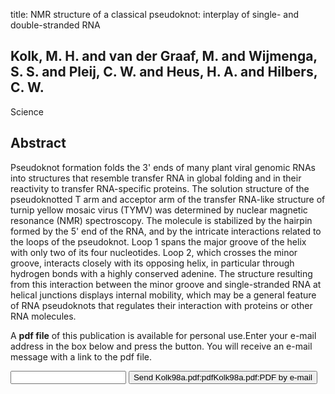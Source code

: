 title: NMR structure of a classical pseudoknot: interplay of single- and double-stranded RNA

## Kolk, M. H. and van der Graaf, M. and Wijmenga, S. S. and Pleij, C. W. and Heus, H. A. and Hilbers, C. W.
Science


## Abstract
Pseudoknot formation folds the 3' ends of many plant viral genomic RNAs into structures that resemble transfer RNA in global folding and in their reactivity to transfer RNA-specific proteins. The solution structure of the pseudoknotted T arm and acceptor arm of the transfer RNA-like structure of turnip yellow mosaic virus (TYMV) was determined by nuclear magnetic resonance (NMR) spectroscopy. The molecule is stabilized by the hairpin formed by the 5' end of the RNA, and by the intricate interactions related to the loops of the pseudoknot. Loop 1 spans the major groove of the helix with only two of its four nucleotides. Loop 2, which crosses the minor groove, interacts closely with its opposing helix, in particular through hydrogen bonds with a highly conserved adenine. The structure resulting from this interaction between the minor groove and single-stranded RNA at helical junctions displays internal mobility, which may be a general feature of RNA pseudoknots that regulates their interaction with proteins or other RNA molecules.

A <b>pdf file</b> of this publication is available for personal use.Enter your e-mail address in the box below and press the button. You will receive an e-mail message with a link to the pdf file.
<form action="sender.php">  <input type="text" name="email">  <input type="submit" value="Send Kolk98a.pdf:pdfKolk98a.pdf:PDF by e-mail"></form>